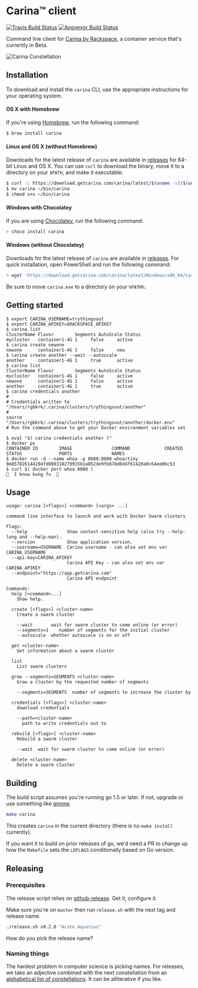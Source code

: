 # Carina™ client

[![Travis Build Status](https://travis-ci.org/getcarina/carina.svg)](https://travis-ci.org/getcarina/carina)
[![Appveyor Build Status](https://ci.appveyor.com/api/projects/status/8qjckvi0cvfgf1qr?svg=true)](https://ci.appveyor.com/project/rgbkrk/carina)

Command line client for [Carina by Rackspace](https://getcarina.com), a container service that's currently in Beta.

![Carina Constellation](https://cloud.githubusercontent.com/assets/836375/10503963/e5bcca8c-72c0-11e5-8e14-2c1697297d7e.png)

## Installation

To download and install the `carina` CLI, use the appropriate instructions for your operating system.

#### OS X with Homebrew

If you're using [Homebrew](http://brew.sh/), run the following command:

```bash
$ brew install carina
```

#### Linux and OS X (without Homebrew)

Downloads for the latest release of `carina` are available in [releases](https://github.com/getcarina/carina/releases/latest) for 64-bit Linux and OS X. You can use `curl` to download the binary, move it to a directory on your `$PATH`, and make it executable:

```bash
$ curl -L https://download.getcarina.com/carina/latest/$(uname -s)/$(uname -m)/carina -o carina
$ mv carina ~/bin/carina
$ chmod u+x ~/bin/carina
```

#### Windows with Chocolatey

If you are using [Chocolatey](http://chocolatey.org/), run the following command:

```powershell
> choco install carina
```

#### Windows (without Chocolatey)

Downloads for the latest release of `carina` are available in [releases](https://github.com/getcarina/carina/releases/latest). For quick installation, open PowerShell and run the following command:

```powershell
> wget 'https://download.getcarina.com/carina/latest/Windows/x86_64/carina.exe' -OutFile carina.exe
```

Be sure to move `carina.exe` to a directory on your `%PATH%`.

## Getting started

```
$ export CARINA_USERNAME=trythingsout
$ export CARINA_APIKEY=$RACKSPACE_APIKEY
$ carina list
ClusterName Flavor        Segments AutoScale Status
mycluster   container1-4G 1     false     active
$ carina create newone
newone      container1-4G 1     false     new
$ carina create another --wait --autoscale
another     container1-4G 1     true      active
$ carina list
ClusterName Flavor        Segments AutoScale Status
mycluster   container1-4G 1     false     active
newone      container1-4G 1     false     active
another     container1-4G 1     true      active
$ carina credentials another
#
# Credentials written to "/Users/rgbkrk/.carina/clusters/trythingsout/another"
#
source "/Users/rgbkrk/.carina/clusters/trythingsout/another/docker.env"
# Run the command above to get your Docker environment variables set

$ eval "$( carina credentials another )"
$ docker ps
CONTAINER ID        IMAGE               COMMAND             CREATED             STATUS              PORTS               NAMES
$ docker run -d --name whoa -p 8080:8080 whoa/tiny
0e857826144194fd089310279915b1a052de9fb878d6d4f61420a0c64ee06c53
$ curl $( docker port whoa 8080 )
👊  I know kung fu  👊
```


## Usage

```
usage: carina [<flags>] <command> [<args> ...]

command line interface to launch and work with Docker Swarm clusters

Flags:
  --help               Show context-sensitive help (also try --help-long and --help-man).
  --version            Show application version.
  --username=USERNAME  Carina username - can also set env var CARINA_USERNAME
  --api-key=CARINA_APIKEY
                       Carina API Key - can also set env var CARINA_APIKEY
  --endpoint="https://app.getcarina.com"
                       Carina API endpoint

Commands:
  help [<command>...]
    Show help.

  create [<flags>] <cluster-name>
    Create a swarm cluster

    --wait       wait for swarm cluster to come online (or error)
    --segments=1    number of segments for the initial cluster
    --autoscale  whether autoscale is on or off

  get <cluster-name>
    Get information about a swarm cluster

  list
    List swarm clusters

  grow --segments=SEGMENTS <cluster-name>
    Grow a cluster by the requested number of segments

    --segments=SEGMENTS  number of segments to increase the cluster by

  credentials [<flags>] <cluster-name>
    download credentials

    --path=<cluster-name>
      path to write credentials out to

  rebuild [<flags>] <cluster-name>
    Rebuild a swarm cluster

    --wait  wait for swarm cluster to come online (or error)

  delete <cluster-name>
    Delete a swarm cluster
```

## Building

The build script assumes you're running go 1.5 or later. If not, upgrade or use
something like [gimme](https://github.com/travis-ci/gimme).

```bash
make carina
```

This creates `carina` in the current directory (there is no `make install` currently).

If you want it to build on prior releases of go, we'd need a PR to change up how
the `Makefile` sets the `LDFLAGS` conditionally based on Go version.

## Releasing

### Prerequisites

The release script relies on [github-release](https://github.com/aktau/github-release). Get it, configure it.

Make sure you're on `master` then run `release.sh` with the next tag and release name.

```bash
./release.sh v0.2.0 "Acute Aquarius"
```

How do you pick the release name?

### Naming things

The hardest problem in computer science is picking names. For releases, we take
an adjective combined with the next constellation from an
[alphabetical list of constellations](http://www.astro.wisc.edu/~dolan/constellations/constellation_list.html).
It can be alliterative if you like.
